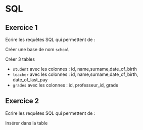 # SQL


## Exercice 1

Ecrire les requêtes SQL qui permettent de :

Créer une base de nom `school`

Créer 3 tables
- `student` avec les colonnes : id, name,surname,date_of_birth
- `teacher` avec les colonnes : id, name,surname,date_of_birth, date_of_last_pay
- `grades` avec les colonnes : id, professeur_id, grade

## Exercice 2

Ecrire les requêtes SQL qui permettent de :

Insérer dans la table 
